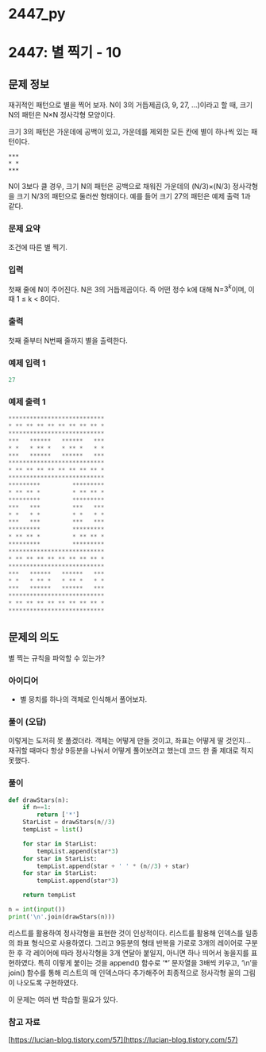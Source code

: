 # 2447_py

# 2447: 별 찍기 - 10

## 문제 정보

재귀적인 패턴으로 별을 찍어 보자. N이 3의 거듭제곱(3, 9, 27, ...)이라고 할 때, 크기 N의 패턴은 N×N 정사각형 모양이다.

크기 3의 패턴은 가운데에 공백이 있고, 가운데를 제외한 모든 칸에 별이 하나씩 있는 패턴이다.

```
***
* *
***
```

N이 3보다 클 경우, 크기 N의 패턴은 공백으로 채워진 가운데의 (N/3)×(N/3) 정사각형을 크기 N/3의 패턴으로 둘러싼 형태이다. 예를 들어 크기 27의 패턴은 예제 출력 1과 같다.

### 문제 요약

조건에 따른 별 찍기.

### 입력

첫째 줄에 N이 주어진다. N은 3의 거듭제곱이다. 즉 어떤 정수 k에 대해 N=$3^k$이며, 이때 1 ≤ k < 8이다.

### 출력

첫째 줄부터 N번째 줄까지 별을 출력한다.

### 예제 입력 1

```python
27
```

### 예제 출력 1

```python
***************************
* ** ** ** ** ** ** ** ** *
***************************
***   ******   ******   ***
* *   * ** *   * ** *   * *
***   ******   ******   ***
***************************
* ** ** ** ** ** ** ** ** *
***************************
*********         *********
* ** ** *         * ** ** *
*********         *********
***   ***         ***   ***
* *   * *         * *   * *
***   ***         ***   ***
*********         *********
* ** ** *         * ** ** *
*********         *********
***************************
* ** ** ** ** ** ** ** ** *
***************************
***   ******   ******   ***
* *   * ** *   * ** *   * *
***   ******   ******   ***
***************************
* ** ** ** ** ** ** ** ** *
***************************
```

## 문제의 의도

별 찍는 규칙을 파악할 수 있는가?

### 아이디어

- 별 뭉치를 하나의 객체로 인식해서 풀어보자.

### 풀이 (오답)

이렇게는 도저히 못 풀겠더라. 객체는 어떻게 만들 것이고, 좌표는 어떻게 딸 것인지… 재귀할 때마다 항상 9등분을 나눠서 어떻게 풀어보려고 했는데 코드 한 줄 제대로 적지 못했다.

### 풀이

```python
def drawStars(n):
    if n==1:
        return ['*']
    StarList = drawStars(n//3)
    tempList = list()

    for star in StarList:
        tempList.append(star*3)
    for star in StarList:
        tempList.append(star + ' ' * (n//3) + star)
    for star in StarList:
        tempList.append(star*3)

    return tempList

n = int(input())
print('\n'.join(drawStars(n)))
```

리스트를 활용하여 정사각형을 표현한 것이 인상적이다. 리스트를 활용해 인덱스를 일종의 좌표 형식으로 사용하였다. 그리고 9등분의 형태 반복을 가로로 3개의 레이어로 구분한 후 각 레이어에 따라 정사각형을 3개 연달아 붙일지, 아니면 하나 띄어서 놓을지를 표현하였다. 특히 이렇게 붙이는 것을 append() 함수로 ‘*’ 문자열을 3배씩 키우고, ‘\n’을 join() 함수를 통해 리스트의 매 인덱스마다 추가해주어 최종적으로 정사각형 꼴의 그림이 나오도록 구현하였다.

이 문제는 여러 번 학습할 필요가 있다. 

### 참고 자료

[https://lucian-blog.tistory.com/57](https://lucian-blog.tistory.com/57)